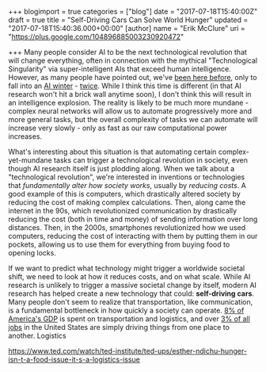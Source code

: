+++
blogimport = true
categories = ["blog"]
date = "2017-07-18T15:40:00Z"
draft = true
title = "Self-Driving Cars Can Solve World Hunger"
updated = "2017-07-18T15:40:36.000+00:00"
[author]
name = "Erik McClure"
uri = "https://plus.google.com/104896885003230920472"

+++
Many people consider AI to be the next technological revolution that will change everything, often in connection with the mythical "Technological Singularity" via super-intelligent AIs that exceed human intelligence. However, as many people have pointed out, we've [been here before](), only to fall into an [AI winter]() - [twice](). While I think this time is different (in that AI research won't hit a brick wall anytime soon), I don't think this will result in an intelligence explosion. The reality is likely to be much more mundane - complex neural networks will allow us to automate progressively more and more general tasks, but the overall complexity of tasks we can automate will increase very slowly - only as fast as our raw computational power increases.

What's interesting about this situation is that automating certain complex-yet-mundane tasks can trigger a technological revolution in society, even though AI research itself is just plodding along. When we talk about a "technological revolution", we're interested in inventions or technologies that *fundamentally alter how society works*, usually by *reducing costs*. A good example of this is computers, which drastically altered society by reducing the cost of making complex calculations. Then, along came the internet in the 90s, which revolutionized communication by drastically reducing the cost (both in time and money) of sending information over long distances. Then, in the 2000s, smartphones revolutionized how we used computers, reducing the cost of interacting with them by putting them in our pockets, allowing us to use them for everything from buying food to opening locks.

If we want to predict what technology might trigger a worldwide societal shift, we need to look at how it reduces costs, and on what scale. While AI research is unlikely to trigger a massive societal change by itself, modern AI research has helped create a new technology that could: **self-driving cars**. Many people don't seem to realize that transportation, like communication, is a fundamental bottleneck in how quickly a society can operate. [8% of America's GDP](https://www.selectusa.gov/logistics-and-transportation-industry-united-states) is spent on transportation and logistics, and over [3% of all jobs](https://www.bls.gov/emp/ep_table_201.htm) in the United States are simply driving things from one place to another. Logistics 


https://www.ted.com/watch/ted-institute/ted-ups/esther-ndichu-hunger-isn-t-a-food-issue-it-s-a-logistics-issue
